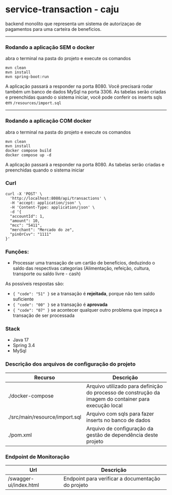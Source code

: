 # service-transaction - caju

backend monolito que representa um sistema de autorizaçao de pagamentos para uma carteira de beneficios.


---
### Rodando a aplicação SEM o  docker

abra o terminal na pasta do projeto e execute os comandos

```
mvn clean
mvn install
mvn spring-boot:run
```
A aplicação passará a responder na porta 8080.
Você precisará rodar também um banco de dados MySql na porta 3306.
As tabelas serão criadas e preenchidas quando o sistema iniciar,
você pode conferir os inserts sqls em ```/resources/import.sql```

---
### Rodando a aplicação COM docker

abra o terminal na pasta do projeto e execute os comandos

```
mvn clean
mvn install
docker compose build
docker compose up -d
```

A aplicação passará a responder na porta 8080. 
As tabelas serão criadas e preenchidas quando o sistema iniciar

### Curl

```
curl -X 'POST' \
  'http://localhost:8080/api/transactions' \
  -H 'accept: application/json' \
  -H 'Content-Type: application/json' \
  -d '{
  "accountId": 1,
  "amount": 10,
  "mcc": "5411",
  "merchant": "Mercado do ze",
  "pinOrCvv": "1111"
}'
```

### Funções:
- Processar uma transação de um cartão de beneficios, deduzindo o saldo das respectivas categorias (Alimentação, refeição, cultura, transporte ou saldo livre - cash)

As possíveis respostas são:
- `{ "code": "51" }` se a transação é **rejeitada**, porque não tem saldo suficiente
- `{ "code": "00" }` se a transação é **aprovada**
- `{ "code": "07" }` se acontecer qualquer outro problema que impeça a transação de ser processada


### Stack
- Java 17
- Spring 3.4
- MySql


### Descrição dos arquivos de configuração do projeto

| Recurso                        | Descrição                                                                                            |
|--------------------------------|------------------------------------------------------------------------------------------------------|
| ./docker-compose               | Arquivo utilizado para definição do processo de construção da imagem do container para execução local |
| ./src/main/resource/import.sql | Arquivo com sqls para fazer inserts no banco de dados                                                |
| ./pom.xml                      | Arquivo de configuração da gestão de dependência deste projeto                                       |


### Endpoint de Monitoração

| Url                    | Descrição                                         |
|------------------------|---------------------------------------------------|
| /swagger-ui/index.html | Endpoint para verificar a documentação do projeto |